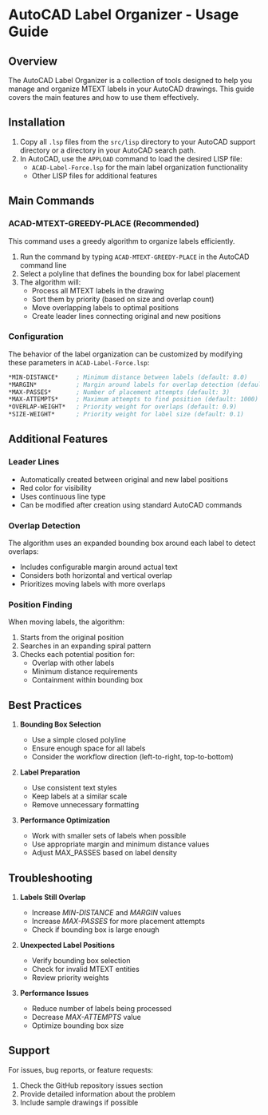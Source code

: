 # AutoCAD Label Organizer - Usage Guide

## Overview

The AutoCAD Label Organizer is a collection of tools designed to help you manage and organize MTEXT labels in your AutoCAD drawings. This guide covers the main features and how to use them effectively.

## Installation

1. Copy all `.lsp` files from the `src/lisp` directory to your AutoCAD support directory or a directory in your AutoCAD search path.
2. In AutoCAD, use the `APPLOAD` command to load the desired LISP file:
   - `ACAD-Label-Force.lsp` for the main label organization functionality
   - Other LISP files for additional features

## Main Commands

### ACAD-MTEXT-GREEDY-PLACE (Recommended)
This command uses a greedy algorithm to organize labels efficiently.

1. Run the command by typing `ACAD-MTEXT-GREEDY-PLACE` in the AutoCAD command line
2. Select a polyline that defines the bounding box for label placement
3. The algorithm will:
   - Process all MTEXT labels in the drawing
   - Sort them by priority (based on size and overlap count)
   - Move overlapping labels to optimal positions
   - Create leader lines connecting original and new positions

### Configuration

The behavior of the label organization can be customized by modifying these parameters in `ACAD-Label-Force.lsp`:

```lisp
*MIN-DISTANCE*     ; Minimum distance between labels (default: 8.0)
*MARGIN*           ; Margin around labels for overlap detection (default: 4.0)
*MAX-PASSES*       ; Number of placement attempts (default: 3)
*MAX-ATTEMPTS*     ; Maximum attempts to find position (default: 1000)
*OVERLAP-WEIGHT*   ; Priority weight for overlaps (default: 0.9)
*SIZE-WEIGHT*      ; Priority weight for label size (default: 0.1)
```

## Additional Features

### Leader Lines
- Automatically created between original and new label positions
- Red color for visibility
- Uses continuous line type
- Can be modified after creation using standard AutoCAD commands

### Overlap Detection
The algorithm uses an expanded bounding box around each label to detect overlaps:
- Includes configurable margin around actual text
- Considers both horizontal and vertical overlap
- Prioritizes moving labels with more overlaps

### Position Finding
When moving labels, the algorithm:
1. Starts from the original position
2. Searches in an expanding spiral pattern
3. Checks each potential position for:
   - Overlap with other labels
   - Minimum distance requirements
   - Containment within bounding box

## Best Practices

1. **Bounding Box Selection**
   - Use a simple closed polyline
   - Ensure enough space for all labels
   - Consider the workflow direction (left-to-right, top-to-bottom)

2. **Label Preparation**
   - Use consistent text styles
   - Keep labels at a similar scale
   - Remove unnecessary formatting

3. **Performance Optimization**
   - Work with smaller sets of labels when possible
   - Use appropriate margin and minimum distance values
   - Adjust MAX_PASSES based on label density

## Troubleshooting

1. **Labels Still Overlap**
   - Increase *MIN-DISTANCE* and *MARGIN* values
   - Increase *MAX-PASSES* for more placement attempts
   - Check if bounding box is large enough

2. **Unexpected Label Positions**
   - Verify bounding box selection
   - Check for invalid MTEXT entities
   - Review priority weights

3. **Performance Issues**
   - Reduce number of labels being processed
   - Decrease *MAX-ATTEMPTS* value
   - Optimize bounding box size

## Support

For issues, bug reports, or feature requests:
1. Check the GitHub repository issues section
2. Provide detailed information about the problem
3. Include sample drawings if possible 